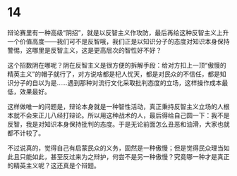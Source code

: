 # 14

辩论赛里有一种高级“阴招”，就是以反智主义作攻防，最后再给这种反智主义上升一个价值高度——我们可不是反智哦，我们正是以知识分子的态度对知识本身保持警惕，这哪里是反智主义，这是更高层次的智性好不好？

这个招数阴在哪呢？阴在反智主义是很方便的拆解手段：给对方扣上一顶“傲慢的精英主义”的帽子就行了，对方说啥都是杞人忧天，都是对民众的不信任，都是知识分子的自以为是……遇到那种对流行文化采取批判态度的立场，这样操作成本最低，效果最好。

这样做唯一的问题是，辩论本身就是一种智性活动，真正秉持反智主义立场的人根本就不会来正儿八经打辩论。所以用这种战术的人，最后得给自己圆一下：我不是反智，我是对知识本身保持批判的态度。于是无论前面怎么丑恶和油滑，大家也就都不计较了。

不过说真的，觉得自己有启蒙民众的义务，固然是一种傲慢；但是觉得民众理当如此且只能如此，甚至反过来为之辩护，何尝不是另一种傲慢？究竟哪一种才是真正的精英主义呢？这还真是个辩题。